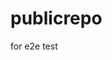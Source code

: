 # publicrepo
for e2e test























































































































































































































































































































































































































































































































































































































































































































































































































































































































































































































































































































































































































































































































































































































































































































































































































































































































































































































































































































































































































































































































































































































































































































































































































































































































































































































































































































































































































































































































































































































































































































































































































































































































































































































































































































































































































































































































































































































































































































































































































































































































































































































































































































































































